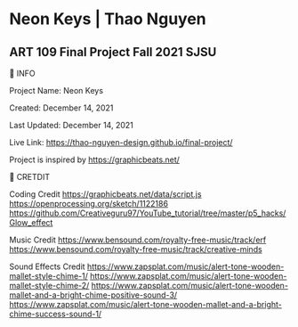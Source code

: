 # Neon Keys | Thao Nguyen
ART 109 Final Project 
Fall 2021 SJSU
------------------

📄 INFO

Project Name: Neon Keys

Created: December 14, 2021

Last Updated: December 14, 2021

Live Link: https://thao-nguyen-design.github.io/final-project/

Project is inspired by https://graphicbeats.net/


📄 CRETDIT

Coding Credit
https://graphicbeats.net/data/script.js
https://openprocessing.org/sketch/1122186
https://github.com/Creativeguru97/YouTube_tutorial/tree/master/p5_hacks/Glow_effect

Music Credit
https://www.bensound.com/royalty-free-music/track/erf
https://www.bensound.com/royalty-free-music/track/creative-minds

Sound Effects Credit
https://www.zapsplat.com/music/alert-tone-wooden-mallet-style-chime-1/
https://www.zapsplat.com/music/alert-tone-wooden-mallet-style-chime-2/
https://www.zapsplat.com/music/alert-tone-wooden-mallet-and-a-bright-chime-positive-sound-3/
https://www.zapsplat.com/music/alert-tone-wooden-mallet-and-a-bright-chime-success-sound-1/
